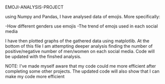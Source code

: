 EMOJI-ANALYSIS-PROJECT

using Numpy and Pandas, I have analysed data of emojis. More specifically:

-How different genders use emojis
-The trend of emojs used in each social media 

I have then plotted graphs of the gathered data using matplotlib. At the bottom of this file I am attempting deeper analysis finding the number of positive/negative number of men/women on each social media. Code will be updated with the finshed analysis.

NOTE: I've made myself aware that my code could me more efficient after completing some other projects. The updated code will also show that I can make my code more efficient
